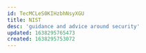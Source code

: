 ```yaml
---
id: TecMCLeS0KIHzbhNsyXGU
title: NIST
desc: 'guidance and advice around security'
updated: 1638295765473
created: 1638295753072
---
```


